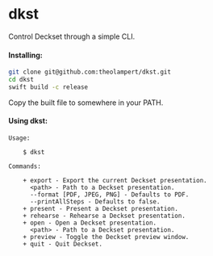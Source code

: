 # dkst

Control Deckset through a simple CLI.

#### Installing:

```sh
git clone git@github.com:theolampert/dkst.git
cd dkst
swift build -c release
```
Copy the built file to somewhere in your PATH.

#### Using dkst:

```
Usage:

    $ dkst

Commands:

    + export - Export the current Deckset presentation.
      <path> - Path to a Deckset presentation.
      --format [PDF, JPEG, PNG] - Defaults to PDF.
      --printAllSteps - Defaults to false.
    + present - Present a Deckset presentation.
    + rehearse - Rehearse a Deckset presentation.
    + open - Open a Deckset presentation.
      <path> - Path to a Deckset presentation.
    + preview - Toggle the Deckset preview window.
    + quit - Quit Deckset.
```
